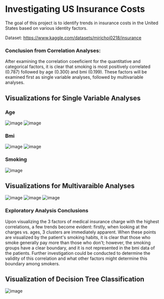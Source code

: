 # Investigating US Insurance Costs

The goal of this project is to identify trends in insurance costs in the United States based on various identity factors.

Dataset: https://www.kaggle.com/datasets/mirichoi0218/insurance

### Conclusion from Correlation Analyses:

After examining the correlation coeeficient for the quantitative and categorical factors, it is clear that smoking is most positively correlated (0.787) followed by age (0.300) and bmi (0.199). These factors will be examined first as single variable analyses, followed by multivariable analyses.

## Visualizations for Single Variable Analyses
### Age
![image](https://user-images.githubusercontent.com/28024140/221909980-0b983235-d695-407b-99ac-a3fb20c173bd.png)
![image](https://user-images.githubusercontent.com/28024140/221910001-d04f7a1e-e1c0-4bd6-8c56-b77a6f6c30d4.png)

### Bmi
![image](https://user-images.githubusercontent.com/28024140/221910159-023d0db9-55c0-4a47-b175-ef34e488349d.png)
![image](https://user-images.githubusercontent.com/28024140/221910167-d9aa3748-bd63-4f75-85d1-64b636546636.png)

### Smoking
![image](https://user-images.githubusercontent.com/28024140/221910211-0c8ee666-0753-4e15-a921-ac044fc73bf4.png)

## Visualizations for Multivaraible Analyses
![image](https://user-images.githubusercontent.com/28024140/221910362-109750c0-dbbf-42f3-a85e-e4216d443372.png)
![image](https://user-images.githubusercontent.com/28024140/221910490-af2eb878-20f0-4313-9bbe-04910d8504d9.png)
![image](https://user-images.githubusercontent.com/28024140/221910448-e69b51dd-31f2-4e2e-aa7c-1eb6c1f76736.png)

### Exploratory Analysis Conclusions
Upon visualizing the 3 factors of medical insurance charge with the highest correlations, a few trends become evident: firstly, when looking at the charges vs. ages, 3 clusters are immediately apparent. When these points are visualized by the patient's smoking habits, it is clear that those who smoke generally pay more than those who don't; however, the smoking groups have a clear boundary, and it is not represented in the bmi data of the patients. Further investigation could be conducted to determine the validity of this correlation and what other factors might determine this boundary among smokers.

## Visualization of Decision Tree Classification
![image](https://user-images.githubusercontent.com/28024140/221910664-890e484c-1fd8-4afe-ab03-713e80f0804d.png)
